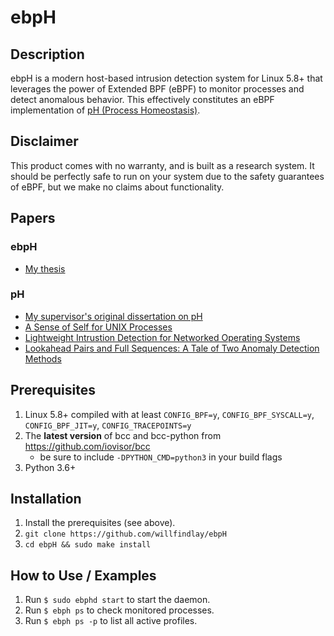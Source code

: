 # ebpH

## Description

ebpH is a modern host-based intrusion detection system for Linux 5.8+ that
leverages the power of Extended BPF (eBPF) to monitor processes and detect anomalous behavior.
This effectively constitutes an eBPF implementation of [pH (Process Homeostasis)](https://people.scs.carleton.ca/~mvvelzen/pH/pH.html).

## Disclaimer

This product comes with no warranty, and is built as a research system. It should be perfectly safe to run on your system due to the safety guarantees of eBPF, but we make no claims about functionality.

## Papers

### ebpH

- [My thesis](https://williamfindlay.com/written/thesis.pdf)

### pH

- [My supervisor's original dissertation on pH](https://people.scs.carleton.ca/~soma/pubs/soma-diss.pdf)
- [A Sense of Self for UNIX Processes](https://www.cs.unm.edu/~immsec/publications/ieee-sp-96-unix.pdf)
- [Lightweight Intrustion Detection for Networked Operating Systems](http://people.scs.carleton.ca/~soma/pubs/jcs1998.pdf)
- [Lookahead Pairs and Full Sequences: A Tale of Two Anomaly Detection Methods](http://people.scs.carleton.ca/~soma/pubs/inoue-albany2007.pdf)

## Prerequisites

1. Linux 5.8+ compiled with at least `CONFIG_BPF=y`, `CONFIG_BPF_SYSCALL=y`, `CONFIG_BPF_JIT=y`, `CONFIG_TRACEPOINTS=y`
1. The **latest version** of bcc and bcc-python from https://github.com/iovisor/bcc
    - be sure to include `-DPYTHON_CMD=python3` in your build flags
1. Python 3.6+

## Installation

1. Install the prerequisites (see above).
1. `git clone https://github.com/willfindlay/ebpH`
1. `cd ebpH && sudo make install`

## How to Use / Examples

1. Run `$ sudo ebphd start` to start the daemon.
1. Run `$ ebph ps` to check monitored processes.
1. Run `$ ebph ps -p` to list all active profiles.
